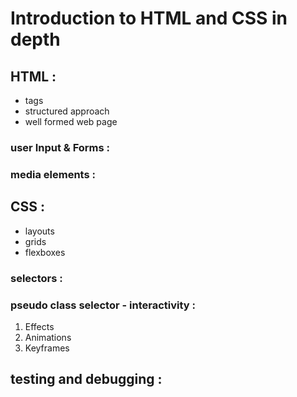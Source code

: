 # Introduction to HTML and CSS in depth

## HTML :
 - tags
 - structured approach
 - well formed web page

 ### user Input & Forms :

 ### media elements :

## CSS :

- layouts
- grids 
- flexboxes

### selectors :

### pseudo class selector - interactivity :

 <ol>
 <li>Effects</li>
 <li>Animations</li>
 <li>Keyframes</li>
 </ol>

## testing and debugging :
